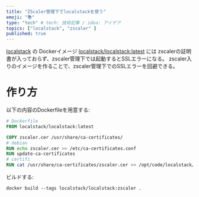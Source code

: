 ```yaml
---
title: "ZScaler管理下でlocalstackを使う"
emoji: "📚"
type: "tech" # tech: 技術記事 / idea: アイデア
topics: ["localstack", "zscaler" ]
published: true
---
```


[localstack](https://localstack.cloud/) の Dockerイメージ [localstack/localstack:latest](https://hub.docker.com/r/localstack/localstack) には zscalerの証明書が入っておらず、zscaler管理下では起動するとSSLエラーになる。
zscaler入りのイメージを作ることで、zscaler管理下でのSSLエラーを回避できる。

# 作り方

以下の内容のDockerfileを用意する:

```Dockerfile
# Dockerfile
FROM localstack/localstack:latest

COPY zscaler.cer /usr/share/ca-certificates/
# debian
RUN echo zscaler.cer >> /etc/ca-certificates.conf
RUN update-ca-certificates
# certifi
RUN cat /usr/share/ca-certificates/zscaler.cer >> /opt/code/localstack/.venv/lib/python3.10/site-packages/certifi/cacert.pem
```

ビルドする:

```shell
docker build --tags localstack/localstack:zscaler .
```
